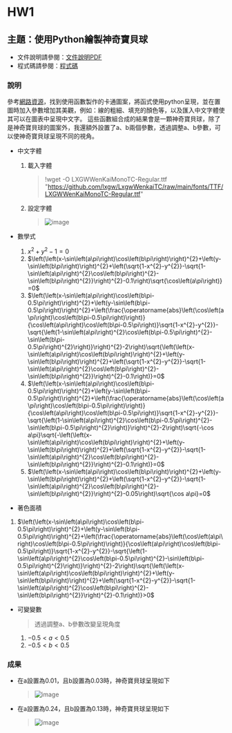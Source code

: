 # HW1

## 主題：使用Python繪製神奇寶貝球
- 文件說明請參閱：[文件說明PDF](HW1_ntnu_61308006E.pdf)
- 程式碼請參閱：[程式碼](113_2GenAI_HW1.ipynb)

### 說明
參考[網路資源](https://www.desmos.com/calculator/dpceohzm5o?lang=zh-TW)，找到使用函數製作的卡通圖案，將函式使用python呈現，並在置圖時加入參數增加其美觀，例如：線的粗細、填充的顏色等，以及匯入中文字體使其可以在圖表中呈現中文字。
這些函數組合成的結果會是一顆神奇寶貝球，除了是神奇寶貝球的圖案外，我還額外設置了a、b兩個參數，透過調整a、b參數，可以使神奇寶貝球呈現不同的視角。
- 中文字體
  1. 載入字體
     > !wget -O LXGWWenKaiMonoTC-Regular.ttf "https://github.com/lxgw/LxgwWenkaiTC/raw/main/fonts/TTF/LXGWWenKaiMonoTC-Regular.ttf"
  2. 設定字體
     > ![image](https://github.com/user-attachments/assets/dccec26c-35e9-450b-98fe-5a05e604231d)
- 數學式
  1. $x^{2}+y^{2}-1=0$
  2. $\left(\left(x-\sin\left(a\pi\right)\cos\left(b\pi\right)\right)^{2}+\left(y-\sin\left(b\pi\right)\right)^{2}+\left(\sqrt{1-x^{2}-y^{2}}-\sqrt{1-\sin\left(a\pi\right)^{2}\cos\left(b\pi\right)^{2}-\sin\left(b\pi\right)^{2}}\right)^{2}-0.1\right)\sqrt{\cos\left(a\pi\right)}=0$
  3. $\left(\left(x-\sin\left(a\pi\right)\cos\left(b\pi-0.5\pi\right)\right)^{2}+\left(y-\sin\left(b\pi-0.5\pi\right)\right)^{2}+\left(\frac{\operatorname{abs}\left(\cos\left(a\pi\right)\cos\left(b\pi-0.5\pi\right)\right)}{\cos\left(a\pi\right)\cos\left(b\pi-0.5\pi\right)}\sqrt{1-x^{2}-y^{2}}-\sqrt{\left(1-\sin\left(a\pi\right)^{2}\cos\left(b\pi-0.5\pi\right)^{2}-\sin\left(b\pi-0.5\pi\right)^{2}\right)}\right)^{2}-2\right)\sqrt{\left(\left(x-\sin\left(a\pi\right)\cos\left(b\pi\right)\right)^{2}+\left(y-\sin\left(b\pi\right)\right)^{2}+\left(\sqrt{1-x^{2}-y^{2}}-\sqrt{1-\sin\left(a\pi\right)^{2}\cos\left(b\pi\right)^{2}-\sin\left(b\pi\right)^{2}}\right)^{2}-0.1\right)}=0$
  4. $\left(\left(x-\sin\left(a\pi\right)\cos\left(b\pi-0.5\pi\right)\right)^{2}+\left(y-\sin\left(b\pi-0.5\pi\right)\right)^{2}+\left(\frac{\operatorname{abs}\left(\cos\left(a\pi\right)\cos\left(b\pi-0.5\pi\right)\right)}{\cos\left(a\pi\right)\cos\left(b\pi-0.5\pi\right)}\sqrt{1-x^{2}-y^{2}}-\sqrt{\left(1-\sin\left(a\pi\right)^{2}\cos\left(b\pi-0.5\pi\right)^{2}-\sin\left(b\pi-0.5\pi\right)^{2}\right)}\right)^{2}-2\right)\sqrt{-\cos a\pi}\sqrt{-\left(\left(x-\sin\left(a\pi\right)\cos\left(b\pi\right)\right)^{2}+\left(y-\sin\left(b\pi\right)\right)^{2}+\left(\sqrt{1-x^{2}-y^{2}}-\sqrt{1-\sin\left(a\pi\right)^{2}\cos\left(b\pi\right)^{2}-\sin\left(b\pi\right)^{2}}\right)^{2}-0.1\right)}=0$
  5. $\left(\left(x-\sin\left(a\pi\right)\cos\left(b\pi\right)\right)^{2}+\left(y-\sin\left(b\pi\right)\right)^{2}+\left(\sqrt{1-x^{2}-y^{2}}-\sqrt{1-\sin\left(a\pi\right)^{2}\cos\left(b\pi\right)^{2}-\sin\left(b\pi\right)^{2}}\right)^{2}-0.05\right)\sqrt{\cos a\pi}=0$

- 著色面積
1. $\left(\left(x-\sin\left(a\pi\right)\cos\left(b\pi-0.5\pi\right)\right)^{2}+\left(y-\sin\left(b\pi-0.5\pi\right)\right)^{2}+\left(\frac{\operatorname{abs}\left(\cos\left(a\pi\right)\cos\left(b\pi-0.5\pi\right)\right)}{\cos\left(a\pi\right)\cos\left(b\pi-0.5\pi\right)}\sqrt{1-x^{2}-y^{2}}-\sqrt{\left(1-\sin\left(a\pi\right)^{2}\cos\left(b\pi-0.5\pi\right)^{2}-\sin\left(b\pi-0.5\pi\right)^{2}\right)}\right)^{2}-2\right)\sqrt{\left(\left(x-\sin\left(a\pi\right)\cos\left(b\pi\right)\right)^{2}+\left(y-\sin\left(b\pi\right)\right)^{2}+\left(\sqrt{1-x^{2}-y^{2}}-\sqrt{1-\sin\left(a\pi\right)^{2}\cos\left(b\pi\right)^{2}-\sin\left(b\pi\right)^{2}}\right)^{2}-0.1\right)}>0$

- 可變變數
  > 透過調整a、b參數改變呈現角度
  1. $-0.5 < a < 0.5$
  2. $-0.5 < b < 0.5$


### 成果
- 在a設置為0.01，且b設置為0.03時，神奇寶貝球呈現如下
  > ![image](https://github.com/user-attachments/assets/833ed5b7-0da4-4864-b1f3-eaa629c57c66)
- 在a設置為0.24，且b設置為0.13時，神奇寶貝球呈現如下
  > ![image](https://github.com/user-attachments/assets/f5b3b743-785d-4d2f-a97e-3caafb69bfd1)
